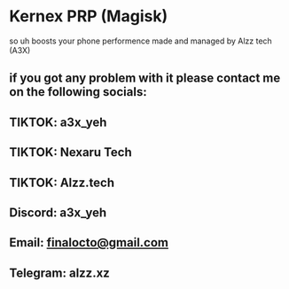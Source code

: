 # Kernex PRP (Magisk)

so uh boosts your phone performence made and managed by Alzz tech (A3X)

if you got any problem with it please contact me on the following socials:
-
TIKTOK: a3x_yeh
-
TIKTOK: Nexaru Tech
-
TIKTOK: Alzz.tech 
-
Discord: a3x_yeh
-
Email:  finalocto@gmail.com
-
Telegram: alzz.xz
-
